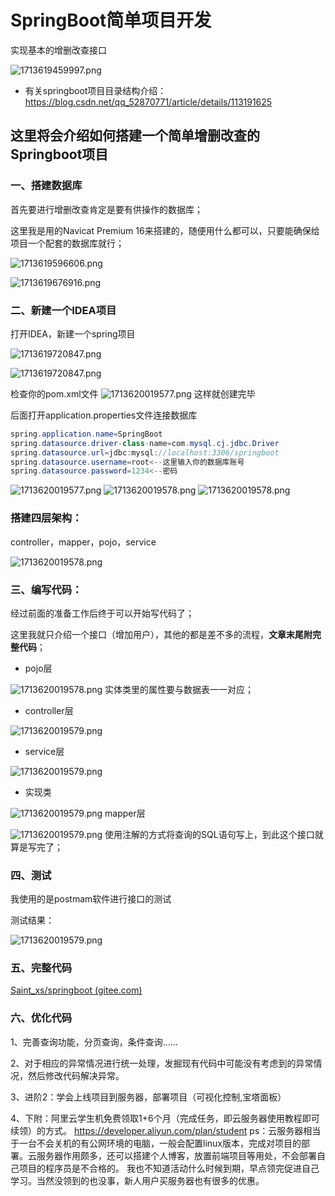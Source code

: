 # SpringBoot简单项目开发

实现基本的增删改查接口

![1713619459997.png](https://img2.imgtp.com/2024/04/20/aABB7doF.png)

* 有关springboot项目目录结构介绍：
  https://blog.csdn.net/qq_52870771/article/details/113191625

## 这里将会介绍如何搭建一个简单增删改查的Springboot项目

### 一、搭建数据库

首先要进行增删改查肯定是要有供操作的数据库；

这里我是用的Navicat Premium 16来搭建的，随便用什么都可以，只要能确保给项目一个配套的数据库就行；

![1713619596606.png](https://img2.imgtp.com/2024/04/20/CYUxMwkO.png)

![1713619676916.png](https://img2.imgtp.com/2024/04/20/p8FW5VgB.png)

### 二、新建一个IDEA项目

打开IDEA，新建一个spring项目

![1713619720847.png](https://img2.imgtp.com/2024/04/20/zh6j1bjt.png)

![1713619720847.png](https://img2.imgtp.com/2024/04/20/tFKnjdms.png)

检查你的pom.xml文件
![1713620019577.png](https://img2.imgtp.com/2024/04/20/9XFH4kZ0.png)
这样就创建完毕

后面打开application.properties文件连接数据库

```java
spring.application.name=SpringBoot
spring.datasource.driver-class-name=com.mysql.cj.jdbc.Driver
spring.datasource.url=jdbc:mysql://localhost:3306/springboot
spring.datasource.username=root<--这里输入你的数据库账号
spring.datasource.password=1234<--密码
```

![1713620019577.png](https://img2.imgtp.com/2024/04/20/VbP5gQIU.png)
![1713620019578.png](https://img2.imgtp.com/2024/04/20/NqhyuRLz.png)
![1713620019578.png](https://img2.imgtp.com/2024/04/20/hAMgrfHt.png)
### 搭建四层架构：

controller，mapper，pojo，service

![1713620019578.png](https://img2.imgtp.com/2024/04/20/sTXcUz69.png)
### 三、编写代码：

经过前面的准备工作后终于可以开始写代码了；

这里我就只介绍一个接口（增加用户），其他的都是差不多的流程，**文章末尾附完整代码**；

* pojo层

![1713620019578.png](https://img2.imgtp.com/2024/04/20/D60APe7F.png)
实体类里的属性要与数据表一一对应；

* controller层

![1713620019579.png](https://img2.imgtp.com/2024/04/20/YwTBCA9J.png)
* service层

![1713620019579.png](https://img2.imgtp.com/2024/04/20/JhprC48t.png)
* 实现类

![1713620019579.png](https://img2.imgtp.com/2024/04/20/tlJ3E9MX.png)
mapper层

![1713620019579.png](https://img2.imgtp.com/2024/04/20/VHltqrVf.png)
使用注解的方式将查询的SQL语句写上，到此这个接口就算是写完了；

### 四、测试

我使用的是postmam软件进行接口的测试

测试结果：

![1713620019579.png](https://img2.imgtp.com/2024/04/20/MPnMpMNV.png)
### 五、完整代码

[Saint_xs/springboot (gitee.com)](https://gitee.com/saint_xs/springboot)

### 六、优化代码

1、完善查询功能，分页查询，条件查询......

2、对于相应的异常情况进行统一处理，发掘现有代码中可能没有考虑到的异常情况，然后修改代码解决异常。

3、进阶2：学会上线项目到服务器，部署项目（可视化控制,宝塔面板）

4、下附：阿里云学生机免费领取1+6个月（完成任务，即云服务器使用教程即可续领）的方式。
https://developer.aliyun.com/plan/student
ps：云服务器相当于一台不会关机的有公网环境的电脑，一般会配置linux版本，完成对项目的部署。云服务器作用颇多，还可以搭建个人博客，放置前端项目等用处，不会部署自己项目的程序员是不合格的。
我也不知道活动什么时候到期，早点领完促进自己学习。当然没领到的也没事，新人用户买服务器也有很多的优惠。
